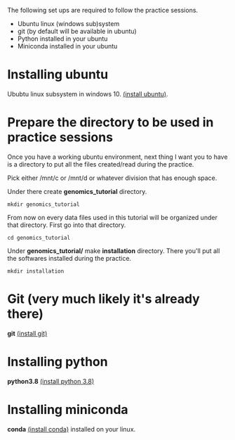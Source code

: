 
The following set ups are required to follow the practice sessions.

- Ubuntu linux (windows sub)system
- git (by default will be available in ubuntu)
- Python installed in your ubuntu
- Miniconda installed in your ubuntu


# Installing ubuntu

Ububtu linux subsystem in windows 10. [(install ubuntu)](https://ubuntu.com/tutorials/ubuntu-on-windows#1-overview).


# Prepare the directory to be used in practice sessions

Once you have a working ubuntu environment, next thing I want you to have is a directory to put all the files created/read during the practice.

Pick either /mnt/c or /mnt/d or whatever division that has enough space.

Under there create __genomics_tutorial__ directory.

``mkdir genomics_tutorial``

From now on every data files used in this tutorial will be organized under that directory. First go into that directory.

``cd genomics_tutorial``

Under __genomics_tutorial/__ make __installation__ directory. There you'll put all the softwares installed during the practice.

``mkdir installation``


# Git (very much likely it's already there)
__git__ [(install git)](https://linuxize.com/post/how-to-install-git-on-ubuntu-18-04/)


# Installing python

__python3.8__ [(install python 3.8)](https://phoenixnap.com/kb/how-to-install-python-3-ubuntu) 


# Installing miniconda

__conda__ [(install conda)](https://docs.conda.io/projects/conda/en/latest/user-guide/install/linux.html) installed on your linux.




